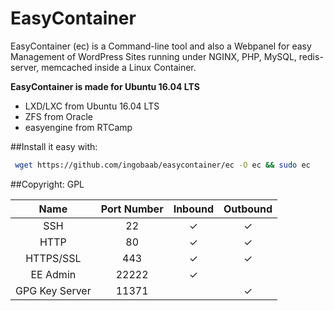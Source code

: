 # EasyContainer
EasyContainer (ec) is a Command-line tool and also a Webpanel for easy Management of WordPress Sites running under NGINX, PHP, MySQL, redis-server, memcached inside a Linux Container.

**EasyContainer is made for Ubuntu 16.04 LTS**


 - LXD/LXC from Ubuntu 16.04 LTS
 - ZFS from Oracle
 - easyengine from RTCamp
 
  
##Install it easy with:
```bash
 wget https://github.com/ingobaab/easycontainer/ec -O ec && sudo ec
```

##Copyright:
GPL


| Name  | Port Number | Inbound | Outbound  |
|:-----:|:-----------:|:-------:|:---------:|
|SSH    |22           | ✓       |✓          |
|HTTP    |80           | ✓       |✓          |
|HTTPS/SSL    |443           | ✓       |✓          |
|EE Admin    |22222           | ✓       |          |
|GPG Key Server    |11371           |        |✓          |
